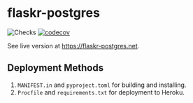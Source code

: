 # flaskr-postgres

![Checks](https://github.com/stevenprimeaux/flaskr-postgres/actions/workflows/main.yml/badge.svg)
[![codecov](https://codecov.io/gh/stevenprimeaux/flaskr-postgres/branch/main/graph/badge.svg?token=yNzlOtd6k8)](https://codecov.io/gh/stevenprimeaux/flaskr-postgres)

See live version at https://flaskr-postgres.net.

## Deployment Methods
1. `MANIFEST.in` and `pyproject.toml` for building and installing.
1. `Procfile` and `requirements.txt` for deployment to Heroku.
